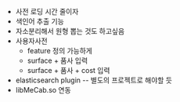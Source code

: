 * 사전 로딩 시간 줄이자
* 색인어 추출 기능
* 자소분리해서 원형 뽑는 것도 하고싶음
* 사용자사전
  * feature 정의 가능하게
  * surface + 품사 입력
  * surface + 품사 + cost 입력
* elasticsearch plugin -- 별도의 프로젝트로 해야할 듯
* libMeCab.so 연동
